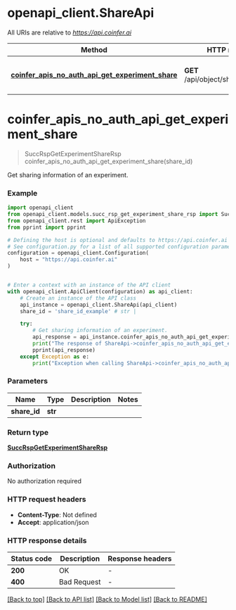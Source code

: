 # openapi_client.ShareApi

All URIs are relative to *https://api.coinfer.ai*

Method | HTTP request | Description
------------- | ------------- | -------------
[**coinfer_apis_no_auth_api_get_experiment_share**](ShareApi.md#coinfer_apis_no_auth_api_get_experiment_share) | **GET** /api/object/share/{share_id} | Get sharing information of an experiment.


# **coinfer_apis_no_auth_api_get_experiment_share**
> SuccRspGetExperimentShareRsp coinfer_apis_no_auth_api_get_experiment_share(share_id)

Get sharing information of an experiment.

### Example


```python
import openapi_client
from openapi_client.models.succ_rsp_get_experiment_share_rsp import SuccRspGetExperimentShareRsp
from openapi_client.rest import ApiException
from pprint import pprint

# Defining the host is optional and defaults to https://api.coinfer.ai
# See configuration.py for a list of all supported configuration parameters.
configuration = openapi_client.Configuration(
    host = "https://api.coinfer.ai"
)


# Enter a context with an instance of the API client
with openapi_client.ApiClient(configuration) as api_client:
    # Create an instance of the API class
    api_instance = openapi_client.ShareApi(api_client)
    share_id = 'share_id_example' # str | 

    try:
        # Get sharing information of an experiment.
        api_response = api_instance.coinfer_apis_no_auth_api_get_experiment_share(share_id)
        print("The response of ShareApi->coinfer_apis_no_auth_api_get_experiment_share:\n")
        pprint(api_response)
    except Exception as e:
        print("Exception when calling ShareApi->coinfer_apis_no_auth_api_get_experiment_share: %s\n" % e)
```



### Parameters


Name | Type | Description  | Notes
------------- | ------------- | ------------- | -------------
 **share_id** | **str**|  | 

### Return type

[**SuccRspGetExperimentShareRsp**](SuccRspGetExperimentShareRsp.md)

### Authorization

No authorization required

### HTTP request headers

 - **Content-Type**: Not defined
 - **Accept**: application/json

### HTTP response details

| Status code | Description | Response headers |
|-------------|-------------|------------------|
**200** | OK |  -  |
**400** | Bad Request |  -  |

[[Back to top]](#) [[Back to API list]](../README.md#documentation-for-api-endpoints) [[Back to Model list]](../README.md#documentation-for-models) [[Back to README]](../README.md)

